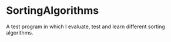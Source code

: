 # SortingAlgorithms
A test program in which I evaluate, test and learn different sorting algorithms.
